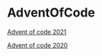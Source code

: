 # AdventOfCode
[Advent of code 2021](https://adventofcode.com/2021)

[Advent of code 2020](https://adventofcode.com/2020)
